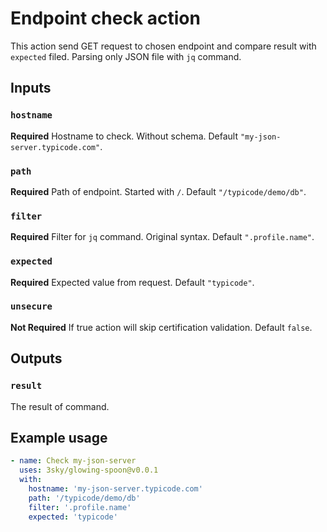 # Endpoint check action

This action send GET request to chosen endpoint and compare result with `expected` filed.
Parsing only JSON file with `jq` command.

## Inputs

### `hostname`

**Required** Hostname to check. Without schema. Default `"my-json-server.typicode.com"`.

### `path`

**Required** Path of endpoint. Started with `/`. Default `"/typicode/demo/db"`.

### `filter`

**Required** Filter for `jq` command. Original syntax. Default `".profile.name"`.

### `expected`

**Required** Expected value from request. Default `"typicode"`.

### `unsecure`

**Not Required** If true action will skip certification validation. Default `false`.

## Outputs

### `result`

The result of command.

## Example usage

```yaml
- name: Check my-json-server
  uses: 3sky/glowing-spoon@v0.0.1
  with:
    hostname: 'my-json-server.typicode.com'
    path: '/typicode/demo/db'
    filter: '.profile.name'
    expected: 'typicode'
```